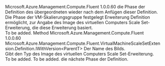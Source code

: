 <Type Name="IWithType&lt;ParentT&gt;" FullName="Microsoft.Azure.Management.Compute.Fluent.VirtualMachineScaleSetExtension.Definition.IWithType&lt;ParentT&gt;">
  <TypeSignature Language="C#" Value="public interface IWithType&lt;ParentT&gt;" />
  <TypeSignature Language="ILAsm" Value=".class public interface auto ansi abstract IWithType`1&lt;ParentT&gt;" />
  <TypeSignature Language="DocId" Value="T:Microsoft.Azure.Management.Compute.Fluent.VirtualMachineScaleSetExtension.Definition.IWithType`1" />
  <TypeSignature Language="VB.NET" Value="Public Interface IWithType(Of ParentT)" />
  <TypeSignature Language="F#" Value="type IWithType&lt;'ParentT&gt; = interface" />
  <AssemblyInfo>
    <AssemblyName>Microsoft.Azure.Management.Compute.Fluent</AssemblyName>
    <AssemblyVersion>1.0.0.60</AssemblyVersion>
  </AssemblyInfo>
  <TypeParameters>
    <TypeParameter Name="ParentT" />
  </TypeParameters>
  <Interfaces />
  <Docs>
    <typeparam name="ParentT">die Phase der Definition des übergeordneten wieder nach dem Anfügen dieser Definition.</typeparam>
    <summary>
            Die Phase der VM-Skalierungsgruppe festgelegt Erweiterung Definition ermöglicht, zur Angabe des Image des virtuellen Computers Scale Set-Erweiterung, die diese Erweiterung basiert.
            </summary>
    <remarks>To be added.</remarks>
  </Docs>
  <Members>
    <Member MemberName="WithType">
      <MemberSignature Language="C#" Value="public Microsoft.Azure.Management.Compute.Fluent.VirtualMachineScaleSetExtension.Definition.IWithVersion&lt;ParentT&gt; WithType (string extensionImageTypeName);" />
      <MemberSignature Language="ILAsm" Value=".method public hidebysig newslot virtual instance class Microsoft.Azure.Management.Compute.Fluent.VirtualMachineScaleSetExtension.Definition.IWithVersion`1&lt;!ParentT&gt; WithType(string extensionImageTypeName) cil managed" />
      <MemberSignature Language="DocId" Value="M:Microsoft.Azure.Management.Compute.Fluent.VirtualMachineScaleSetExtension.Definition.IWithType`1.WithType(System.String)" />
      <MemberSignature Language="VB.NET" Value="Public Function WithType (extensionImageTypeName As String) As IWithVersion(Of ParentT)" />
      <MemberSignature Language="F#" Value="abstract member WithType : string -&gt; Microsoft.Azure.Management.Compute.Fluent.VirtualMachineScaleSetExtension.Definition.IWithVersion&lt;'ParentT&gt;" Usage="iWithType.WithType extensionImageTypeName" />
      <MemberType>Method</MemberType>
      <AssemblyInfo>
        <AssemblyName>Microsoft.Azure.Management.Compute.Fluent</AssemblyName>
        <AssemblyVersion>1.0.0.60</AssemblyVersion>
      </AssemblyInfo>
      <ReturnValue>
        <ReturnType>Microsoft.Azure.Management.Compute.Fluent.VirtualMachineScaleSetExtension.Definition.IWithVersion&lt;ParentT&gt;</ReturnType>
      </ReturnValue>
      <Parameters>
        <Parameter Name="extensionImageTypeName" Type="System.String" />
      </Parameters>
      <Docs>
        <param name="extensionImageTypeName">Der Name des Bilds.</param>
        <summary>
            Gibt den Typ des Image des virtuellen Computers Scale Set-Erweiterung.
            </summary>
        <returns>To be added.</returns>
        <remarks>To be added.</remarks>
        <return>die nächste Phase der Definition.</return>
      </Docs>
    </Member>
  </Members>
</Type>